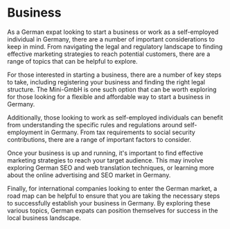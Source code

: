 # Business
As a German expat looking to start a business or work as a self-employed individual in Germany, there are a number of important considerations to keep in mind. From navigating the legal and regulatory landscape to finding effective marketing strategies to reach potential customers, there are a range of topics that can be helpful to explore.

For those interested in starting a business, there are a number of key steps to take, including registering your business and finding the right legal structure. The Mini-GmbH is one such option that can be worth exploring for those looking for a flexible and affordable way to start a business in Germany.

Additionally, those looking to work as self-employed individuals can benefit from understanding the specific rules and regulations around self-employment in Germany. From tax requirements to social security contributions, there are a range of important factors to consider.

Once your business is up and running, it's important to find effective marketing strategies to reach your target audience. This may involve exploring German SEO and web translation techniques, or learning more about the online advertising and SEO market in Germany.

Finally, for international companies looking to enter the German market, a road map can be helpful to ensure that you are taking the necessary steps to successfully establish your business in Germany. By exploring these various topics, German expats can position themselves for success in the local business landscape.